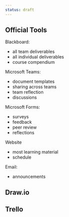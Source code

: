 ```yaml
---
status: draft
---
```



## Official Tools

Blackboard: 
- all team deliverables
- all individual deliverables
- course compendium

Microsoft Teams:
- document templates
- sharing across teams
- team reflection
- discussions

Microsoft Forms:
- surveys
- feedback
- peer review
- reflections


Website
- most learning material
- schedule

Email:
- announcements


## Draw.io


## Trello